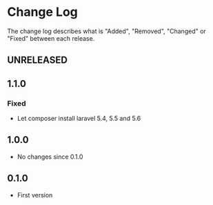 # Change Log

The change log describes what is "Added", "Removed", "Changed" or "Fixed" between each release.
## UNRELEASED

## 1.1.0

### Fixed

* Let composer install laravel 5.4, 5.5 and 5.6

## 1.0.0

* No changes since 0.1.0

## 0.1.0

* First version
